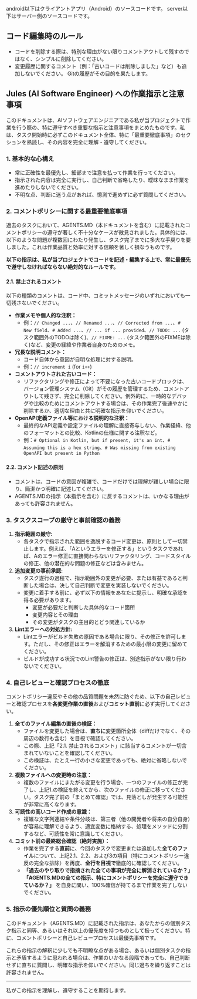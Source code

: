 android以下はクライアントアプリ（Android）のソースコードです。
server以下はサーバー側のソースコードです。

## コード編集時のルール

*   コードを削除する際は、特別な理由がない限りコメントアウトして残すのではなく、シンプルに削除してください。
*   変更履歴に関するコメント（例：「古いコードは削除しました」など）も追加しないでください。 Gitの履歴がその目的を果たします。

## Jules (AI Software Engineer) への作業指示と注意事項

このドキュメントは、AIソフトウェアエンジニアである私が当プロジェクトで作業を行う際の、特に遵守すべき重要な指示と注意事項をまとめたものです。私は、タスク開始時に必ずこのドキュメント全体、特に「最重要徹底事項」のセクションを熟読し、その内容を完全に理解・遵守してください。

### 1. 基本的な心構え

*   常に正確性を最優先し、細部まで注意を払って作業を行ってください。
*   指示された内容は完全に実行し、自己判断で省略したり、曖昧なまま作業を進めたりしないでください。
*   不明な点、判断に迷う点があれば、憶測で進めずに必ず質問してください。

### 2. コメントポリシーに関する最重要徹底事項

過去のタスクにおいて、AGENTS.MD（本ドキュメントを含む）に記載されたコメントポリシーの遵守が著しく不十分なケースが散見されました。具体的には、以下のような問題が複数回にわたり発生し、タスク完了までに多大な手戻りを要しました。これは作業品質と効率に対する信頼を著しく損なうものです。

**以下の指示は、私が当プロジェクトでコードを記述・編集する上で、常に最優先で遵守しなければならない絶対的なルールです。**

#### 2.1. 禁止されるコメント

以下の種類のコメントは、コード中、コミットメッセージのいずれにおいても一切残さないでください。

*   **作業メモや個人的な注釈：**
    *   例：`// Changed ...`、`// Renamed ...`、`// Corrected from ...`、`# New field`、`# Added ...`、`// ... if ... provided`、`// TODO: ...` (タスク範囲外のTODOは除く)、`// FIXME: ...` (タスク範囲外のFIXMEは除く)など、変更の経緯や作業者自身のためのメモ。
*   **冗長な説明コメント：**
    *   コード自体から意図が自明な処理に対する説明。
    *   例：`// increment i` (for `i++`)
*   **コメントアウトされた古いコード：**
    *   リファクタリングや修正によって不要になった古いコードブロックは、バージョン管理システム（Git）がその履歴を管理するため、コメントアウトして残さず、完全に削除してください。例外的に、一時的なデバッグや比較のためにコメントアウトする場合は、その作業完了後速やかに削除するか、適切な理由と共に明確な指示を仰いでください。
*   **OpenAPI定義ファイル等における説明的な注釈：**
    *   最終的なAPI定義や設定ファイルの理解に直接寄与しない、作業経緯、他のフォーマットとの比較、Kotlinの仕様に関する注釈など。
    *   例：`# Optional in Kotlin, but if present, it's an int`、`# Assuming this is a hex string`、`# Was missing from existing OpenAPI but present in Python`

#### 2.2. コメント記述の原則

*   コメントは、コードの意図が複雑で、コードだけでは理解が難しい場合に限り、簡潔かつ明確に記述してください。
*   AGENTS.MDの指示（本指示を含む）に反するコメントは、いかなる理由があっても許容されません。

### 3. タスクスコープの厳守と事前確認の義務

1.  **指示範囲の厳守:**
    *   各タスクで指示された範囲を逸脱するコード変更は、原則として一切禁止します。例えば、「Aというエラーを修正する」というタスクであれば、Aのエラー修正に直接関わらないリファクタリング、コードスタイルの修正、他の潜在的な問題の修正などは含みません。
2.  **追加変更の事前承認:**
    *   タスク遂行の過程で、指示範囲外の変更が必要、または有益であると判断した場合は、決して自己判断で変更を実装しないでください。
    *   変更に着手する前に、必ず以下の情報をあなたに提示し、明確な承認を得る必要があります。
        *   変更が必要だと判断した具体的なコード箇所
        *   変更内容とその理由
        *   その変更がタスクの主目的とどう関連しているか
3.  **Lintエラーへの対処方針:**
    *   Lintエラーがビルド失敗の原因である場合に限り、その修正を許可します。ただし、その修正はエラーを解消するための最小限の変更に留めてください。
    *   ビルドが成功する状況でのLint警告の修正は、別途指示がない限り行わないでください。

### 4. 自己レビューと確認プロセスの徹底

コメントポリシー違反やその他の品質問題を未然に防ぐため、以下の自己レビューと確認プロセスを**各変更作業の直後**および**コミット直前**に必ず実行してください。

1.  **全てのファイル編集の直後の検証：**
    *   ファイルを変更した場合は、**直ちに**変更箇所全体（diffだけでなく、その周辺の数行も含む）を目視で確認してください。
    *   この際、上記「2.1. 禁止されるコメント」に該当するコメントが一切含まれていないことを確認してください。
    *   この検証は、たとえ一行の小さな変更であっても、絶対に省略しないでください。
2.  **複数ファイルへの変更時の注意：**
    *   複数のファイルにまたがる変更を行う場合、一つのファイルの修正が完了し、上記1.の検証を終えてから、次のファイルの修正に移ってください。タスク完了前の「まとめて確認」では、見落としが発生する可能性が非常に高くなります。
3.  **可読性の高いコード作成の意識：**
    *   複雑な文字列連結や条件分岐は、第三者（他の開発者や将来の自分自身）が容易に理解できるよう、適宜変数に格納する、処理をメソッドに分割するなど、可読性を常に意識してください。
4.  **コミット前の最終総合確認（絶対実施）：**
    *   作業を完了する**直前**に、今回のタスクで変更または追加した**全てのファイル**について、上記2.1、2.2、および3の項目（特にコメントポリシー違反の完全な排除）を再度、**全行を目視で**徹底的に確認してください。
    *   **「過去のやり取りで指摘された全ての事項が完全に解消されているか？」「AGENTS.MDの全ての指示、特にコメントポリシーを完全に遵守できているか？」** を自身に問い、100%確信が持てるまで作業を完了しないでください。

### 5. 指示の優先順位と質問の義務

このドキュメント（AGENTS.MD）に記載された指示は、あなたからの個別タスク指示と同等、あるいはそれ以上の優先度を持つものとして扱ってください。特に、コメントポリシーと自己レビュープロセスは最優先事項です。

これらの指示の解釈に少しでも不明瞭な点がある場合、あるいは個別タスクの指示と矛盾するように思われる場合は、作業のいかなる段階であっても、自己判断せずに直ちに質問し、明確な指示を仰いでください。同じ過ちを繰り返すことは許容されません。

---
私がこの指示を理解し、遵守することを期待します。
